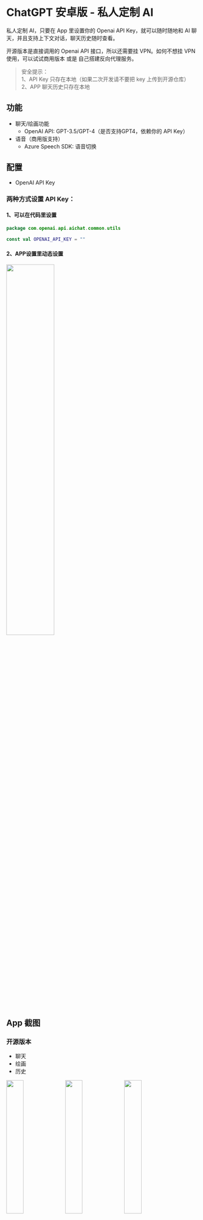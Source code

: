 # ChatGPT 安卓版 - 私人定制 AI

私人定制 AI，只要在 App 里设置你的 Openai API Key，就可以随时随地和 AI 聊天，并且支持上下文对话，聊天历史随时查看。

开源版本是直接调用的 Openai API 接口，所以还需要挂 VPN。如何不想挂 VPN 使用，可以试试商用版本 或是 自己搭建反向代理服务。

> 安全提示：  
> 1、API Key 只存在本地（如果二次开发请不要把 key 上传到开源仓库）  
> 2、APP 聊天历史只存在本地

## 功能

- 聊天/绘画功能
    - OpenAI API: GPT-3.5/GPT-4（是否支持GPT4，依赖你的 API Key）
- 语音（商用版支持）
    - Azure Speech SDK: 语音切换

## 配置

- OpenAI API Key

### 两种方式设置 API Key：

#### 1、可以在代码里设置

```kotlin
package com.openai.api.aichat.common.utils

const val OPENAI_API_KEY = ""
```

#### 2、APP设置里动态设置

<img src="images/chatgpt_60.jpeg" width="50%">

## App 截图

### 开源版本

- 聊天
- 绘画
- 历史

<img src="images/chatgpt_1.jpeg" width="30%"> <img src="images/chatgpt_2.jpeg" width="30%"> <img src="images/chatgpt_3.jpeg" width="30%"> 
<img src="images/chatgpt_4.jpeg" width="30%"> <img src="images/chatgpt_5.jpeg" width="30%">

### 商用版本（无需 VPN，直接使用）

- 聊天
- 绘画
- 历史
- 语音（定制化语音学习外语） 
- 支付（支付宝支付）

**目前支持外语语音：**  
外语：
  - 🇺🇸英语
  - 🇪🇸西班牙语
  - 🇦🇪阿拉伯语
  - 🇫🇷法语
  - 🇷🇺俄语
  - 🇵🇹葡萄牙语
  - 🇩🇪德语
  - 🇯🇵日语 
  
小语种：
  - 🇰🇷韩语，
  - 🇮🇹意大利语
  - 🇳🇱荷兰语
  - 🇵🇱波兰语
  - 🇸🇪瑞典语
  - 🇺🇦乌克兰语
  - 🇹🇷土耳其语
  - 🇬🇷希腊语

<img src="images/aichat_1.jpeg" width="30%"> <img src="images/aichat_2.jpeg" width="30%"> <img src="images/aichat_3.jpeg" width="30%">
<img src="images/aichat_4.jpeg" width="30%"> <img src="images/aichat_5.jpeg" width="30%">

## App 下载

### 商用版本

下载地址：[https://www.pgyer.com/Fq458k](https://www.pgyer.com/Fq458k)  
或  
二维码  
<img src="images/qrcode_download.png" width="30%" height="30%">

## 赞助

如果项目对您有帮助，希望老板支持一下，祝老板发财～

微信打赏  
<img src="images/wexinpay.jpeg" width="30%" height="30%">

支付宝打赏  
<img src="images/alipay.jpeg" width="30%" height="30%">

## 商务合作

扫码加微，非诚勿扰，非常感谢～  
<img src="images/wechat_qr.jpeg" width="30%" height="30%">

## License

MIT License

Copyright (c) 2023 Ouyang Jinmiao

Permission is hereby granted, free of charge, to any person obtaining a copy of this software and
associated documentation files (the "Software"), to deal in the Software without restriction,
including without limitation the rights to use, copy, modify, merge, publish, distribute,
sublicense, and/or sell copies of the Software, and to permit persons to whom the Software is
furnished to do so, subject to the following conditions:

The above copyright notice and this permission notice shall be included in all copies or substantial
portions of the Software.

THE SOFTWARE IS PROVIDED "AS IS", WITHOUT WARRANTY OF ANY KIND, EXPRESS OR IMPLIED, INCLUDING BUT
NOT LIMITED TO THE WARRANTIES OF MERCHANTABILITY, FITNESS FOR A PARTICULAR PURPOSE AND
NONINFRINGEMENT. IN NO EVENT SHALL THE AUTHORS OR COPYRIGHT HOLDERS BE LIABLE FOR ANY CLAIM, DAMAGES
OR OTHER LIABILITY, WHETHER IN AN ACTION OF CONTRACT, TORT OR OTHERWISE, ARISING FROM, OUT OF OR IN
CONNECTION WITH THE SOFTWARE OR THE USE OR OTHER DEALINGS IN THE SOFTWARE.